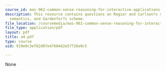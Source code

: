 ```yaml
---
course_id: mas-962-common-sense-reasoning-for-interactive-applications-fall-2006
description: This resource contains questions on Regier and Carlson?s model of spatial
  semantics, and Gardenfor?s scheme.
file_location: /coursemedia/mas-962-common-sense-reasoning-for-interactive-applications-fall-2006/919e0c3ef82d07e47684d2e57726e0c5_a4.pdf
file_type: application/pdf
layout: pdf
title: a4.pdf
type: course
uid: 919e0c3ef82d07e47684d2e57726e0c5

---
```

None